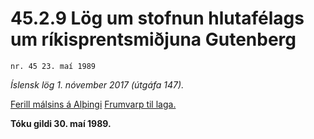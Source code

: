 # 45.2.9 Lög um stofnun hlutafélags um ríkisprentsmiðjuna Gutenberg

`nr. 45 23. maí 1989`

_Íslensk lög 1. nóvember 2017 (útgáfa 147)._

[Ferill málsins á Alþingi](https://www.althingi.is/thingstorf/thingmalalistar-eftir-thingum/ferill/?ltg=111&mnr=410)
[Frumvarp til laga.](https://www.althingi.is/altext/111/s/0770.html)

**Tóku gildi 30. maí 1989.**

